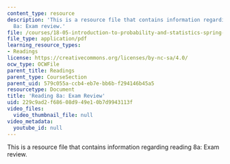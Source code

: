 ```yaml
---
content_type: resource
description: 'This is a resource file that contains information regarding reading
  8a: Exam review.'
file: /courses/18-05-introduction-to-probability-and-statistics-spring-2014/229c9ad2f68608d949e10b7d9943113f_MIT18_05S14_Reading8a.pdf
file_type: application/pdf
learning_resource_types:
- Readings
license: https://creativecommons.org/licenses/by-nc-sa/4.0/
ocw_type: OCWFile
parent_title: Readings
parent_type: CourseSection
parent_uid: 579c055a-ccb4-eb7e-bb6b-f294146b45a5
resourcetype: Document
title: 'Reading 8a: Exam Review'
uid: 229c9ad2-f686-08d9-49e1-0b7d9943113f
video_files:
  video_thumbnail_file: null
video_metadata:
  youtube_id: null
---
```

This is a resource file that contains information regarding reading 8a: Exam review.